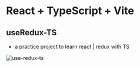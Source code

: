 # React + TypeScript + Vite

## useRedux-TS

- a practice project to learn react | redux with TS

![use-redux-ts](https://github.com/user-attachments/assets/603edde3-519f-4132-b5cf-f1e40b996cc6)

